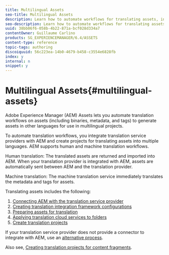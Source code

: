```yaml
---
title: Multilingual Assets
seo-title: Multilingual Assets
description: Learn how to automate workflows for translating assets, including binaries, metadata, and tags into multiple languages.
seo-description: Learn how to automate workflows for translating assets, including binaries, metadata, and tags into multiple languages.
uuid: 38bb06f6-058b-4b22-871a-bcf028d334a7
contentOwner: Guillaume Carlino
products: SG_EXPERIENCEMANAGER/6.4/ASSETS
content-type: reference
topic-tags: authoring
discoiquuid: 56c223ea-14b0-4679-b458-c3554e6828fb
index: y
internal: n
snippet: y
---
```


# Multilingual Assets{#multilingual-assets}

Adobe Experience Manager (AEM) Assets lets you automate translation workflows on assets (including binaries, metadata, and tags) to generate assets in other languages for use in multilingual projects.

To automate translation workflows, you integrate translation service providers with AEM and create projects for translating assets into multiple languages. AEM supports human and machine translation workflows.

Human translation: The translated assets are returned and imported into AEM. When your translation provider is integrated with AEM, assets are automatically sent between AEM and the translation provider.

Machine translation: The machine translation service immediately translates the metadata and tags for assets.

Translating assets includes the following:

1. [Connecting AEM with the translation service provider](../../sites/administering/using/tc-tic.md#connecting-to-a-translation-service-provider)
1. [Creating translation integration framework configurations](../../sites/administering/using/tc-tic.md)
1. [Preparing assets for translation](../../assets/using/preparing-assets-for-translation.md)
1. [Applying translation cloud services to folders](../../assets/using/transition-cloud-services.md)
1. [Create translation projects](../../assets/using/translation-projects.md)

If your translation service provider does not provide a connector to integrate with AEM, use an [alternative process](../../sites/administering/using/tc-manage.md#exporting-a-translation-job).

Also see, [Creating translation projects for content fragments](../../assets/using/creating-translation-projects-for-content-fragments.md).
